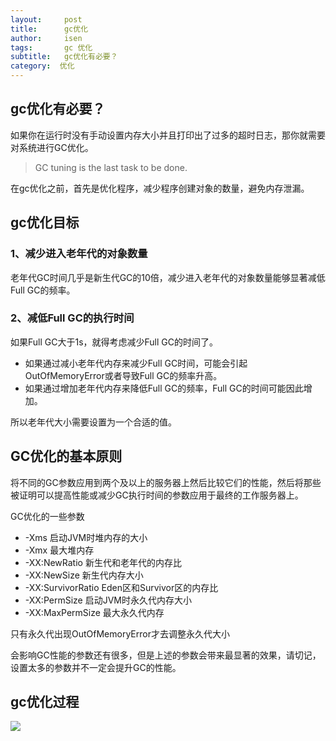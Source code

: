```yaml
---
layout:     post
title:      gc优化
author:     isen
tags: 		gc 优化
subtitle:  	gc优化有必要？
category:  优化
---
```


[](https://crowhawk.github.io/2017/08/21/jvm_4/)
## gc优化有必要？
如果你在运行时没有手动设置内存大小并且打印出了过多的超时日志，那你就需要对系统进行GC优化。

> GC tuning is the last task to be done.

在gc优化之前，首先是优化程序，减少程序创建对象的数量，避免内存泄漏。

## gc优化目标
### 1、减少进入老年代的对象数量
老年代GC时间几乎是新生代GC的10倍，减少进入老年代的对象数量能够显著减低Full GC的频率。

### 2、减低Full GC的执行时间
如果Full GC大于1s，就得考虑减少Full GC的时间了。

* 如果通过减小老年代内存来减少Full GC时间，可能会引起OutOfMemoryError或者导致Full GC的频率升高。
* 如果通过增加老年代内存来降低Full GC的频率，Full GC的时间可能因此增加。

所以老年代大小需要设置为一个合适的值。

## GC优化的基本原则
将不同的GC参数应用到两个及以上的服务器上然后比较它们的性能，然后将那些被证明可以提高性能或减少GC执行时间的参数应用于最终的工作服务器上。

GC优化的一些参数
* -Xms 启动JVM时堆内存的大小
* -Xmx 最大堆内存
* -XX:NewRatio	新生代和老年代的内存比
* -XX:NewSize	新生代内存大小
* -XX:SurvivorRatio	Eden区和Survivor区的内存比
* -XX:PermSize  启动JVM时永久代内存大小
* -XX:MaxPermSize 最大永久代内存

只有永久代出现OutOfMemoryError才去调整永久代大小

会影响GC性能的参数还有很多，但是上述的参数会带来最显著的效果，请切记，设置太多的参数并不一定会提升GC的性能。

## gc优化过程

![](../../favicon.png)
